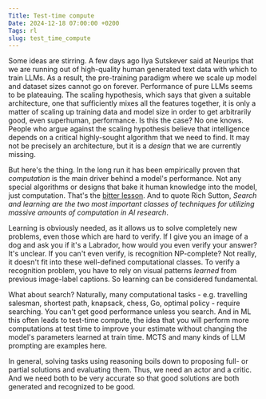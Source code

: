 ```yaml
---
Title: Test-time compute
Date: 2024-12-18 07:00:00 +0200
Tags: rl
slug: test_time_compute
---
```


Some ideas are stirring. A few days ago Ilya Sutskever said at Neurips that we are running out of high-quality human generated text data with which to train LLMs. As a result, the pre-training paradigm where we scale up model and dataset sizes cannot go on forever. Performance of pure LLMs seems to be plateauing. Тhe scaling hypothesis, which says that given a suitable architecture, one that sufficiently mixes all the features together, it is only a matter of scaling up training data and model size in order to get arbitrarily good, even superhuman, performance. Is this the case? No one knows. People who argue against the scaling hypothesis believe that intelligence depends on a critical highly-sought algorithm that we need to find. It may not be precisely an architecture, but it is a *design* that we are currently missing.

But here's the thing. In the long run it has been empirically proven that *computation* is the main driver behind a model's performance. Not any special algorithms or designs that bake it human knowledge into the model, just computation. That's the [bitter lesson](http://www.incompleteideas.net/IncIdeas/BitterLesson.html). And to quote Rich Sutton, *Search and learning are the two most important classes of techniques for utilizing massive amounts of computation in AI research*.

Learning is obviously needed, as it allows us to solve completely new problems, even those which are hard to verify. If I give you an image of a dog and ask you if it's a Labrador, how would you even verify your answer? It's unclear. If you can't even verify, is recognition NP-complete? Not really, it doesn't fit into these well-defined computational classes. To verify a recognition problem, you have to rely on visual patterns *learned* from previous image-label captions. So learning can be considered fundamental.

What about search? Naturally, many computational tasks - e.g. travelling salesman, shortest path, knapsack, chess, Go, optimal policy - require searching. You can't get good performance unless you search. And in ML this often leads to test-time compute, the idea that you will perform more computations at test time to improve your estimate without changing the model's parameters learned at train time. MCTS and many kinds of LLM prompting are examples here.

In general, solving tasks using reasoning boils down to proposing full- or partial solutions and evaluating them. Thus, we need an actor and a critic. And we need both to be very accurate so that good solutions are both generated and recognized to be good.